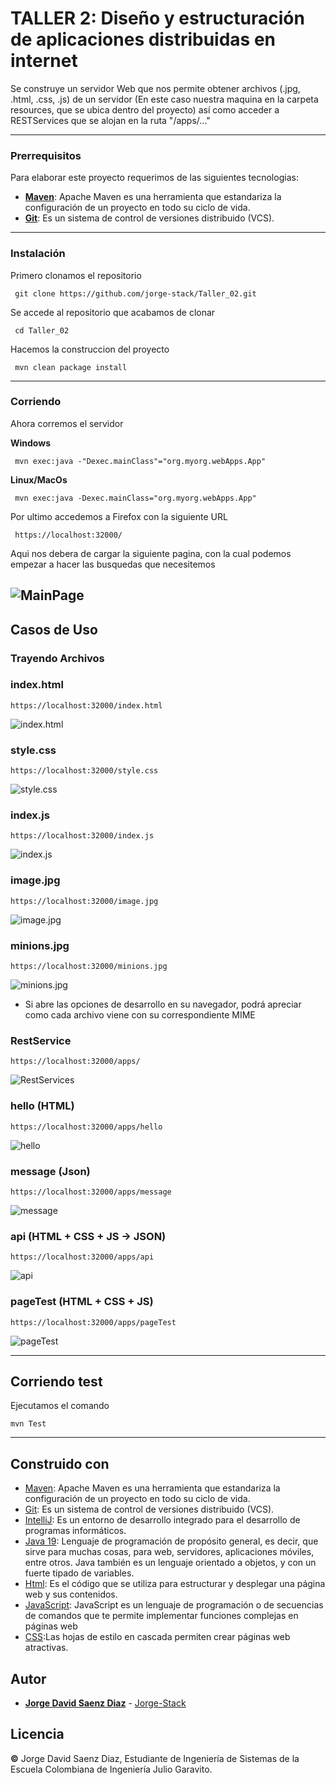 ﻿# TALLER 2: Diseño y estructuración de aplicaciones distribuidas en internet
Se construye un servidor Web que nos permite obtener archivos (.jpg, .html, .css, .js) de un servidor (En este caso nuestra maquina en la carpeta resources, que se ubica dentro del proyecto) así como acceder a RESTServices que se alojan en la ruta "/apps/..."

---
### Prerrequisitos
Para elaborar este proyecto requerimos de las siguientes tecnologias:

 - **[Maven](https://openwebinars.net/blog/que-es-apache-maven/)**: Apache Maven es una herramienta que estandariza la configuración de un proyecto en todo su ciclo de vida.
 - **[Git](https://learn.microsoft.com/es-es/devops/develop/git/what-is-git)**: Es un sistema de control de versiones distribuido (VCS).

---
###  Instalación
Primero clonamos el repositorio

     git clone https://github.com/jorge-stack/Taller_02.git
    
Se accede al repositorio que acabamos de clonar

	 cd Taller_02

Hacemos la construccion del proyecto

	 mvn clean package install
---
### Corriendo
Ahora corremos el servidor

**Windows**

	 mvn exec:java -"Dexec.mainClass"="org.myorg.webApps.App"

**Linux/MacOs**

	 mvn exec:java -Dexec.mainClass="org.myorg.webApps.App"

Por ultimo accedemos a Firefox con la siguiente URL

	 https://localhost:32000/

Aqui nos debera de cargar la siguiente pagina, con la cual podemos empezar a hacer las busquedas que necesitemos

![MainPage](https://i.imgur.com/OtEIWJo.png)
---
## Casos de Uso
### Trayendo Archivos

### index.html
	https://localhost:32000/index.html
![index.html](https://i.imgur.com/3yNEITf.png)
### style.css
	https://localhost:32000/style.css
![style.css](https://i.imgur.com/6aPyTaX.png)
### index.js
	https://localhost:32000/index.js
![index.js](https://i.imgur.com/4ljzKsS.png)
### image.jpg
	https://localhost:32000/image.jpg
![image.jpg](https://i.imgur.com/Sn04NL3.png)
### minions.jpg
	https://localhost:32000/minions.jpg
![minions.jpg](https://i.imgur.com/0uW2SmR.png)
* Si abre las opciones de desarrollo en su navegador, podrá apreciar como cada archivo viene con su correspondiente MIME

### RestService
	https://localhost:32000/apps/
![RestServices](https://i.imgur.com/xLwFZFs.png)
### hello (HTML)
	https://localhost:32000/apps/hello
![hello](https://i.imgur.com/wUcaCjH.png)
### message (Json)
	https://localhost:32000/apps/message
![message](https://i.imgur.com/vnjAqnT.png)
### api (HTML + CSS + JS  ->  JSON)
	https://localhost:32000/apps/api
![api](https://i.imgur.com/FJvrjdF.png)
### pageTest (HTML + CSS + JS)
	https://localhost:32000/apps/pageTest 
![pageTest ](https://i.imgur.com/7ESbTLP.png)

---
## Corriendo test

Ejecutamos el comando

	mvn Test
	
---
## Construido con

* [Maven](https://maven.apache.org/): Apache Maven es una herramienta que estandariza la configuración de un proyecto en todo su ciclo de vida.
* [Git](https://rometools.github.io/rome/):  Es un sistema de control de versiones distribuido (VCS).
* [IntelliJ](https://www.jetbrains.com/idea/): Es un entorno de desarrollo integrado para el desarrollo de programas informáticos.
* [Java 19](https://www.java.com/es/): Lenguaje de programación de propósito general, es decir, que sirve para muchas cosas, para web, servidores, aplicaciones móviles, entre otros. Java también es un lenguaje orientado a objetos, y con un fuerte tipado de variables.
* [Html](https://developer.mozilla.org/es/docs/Learn/Getting_started_with_the_web/HTML_basics): Es el código que se utiliza para estructurar y desplegar una página web y sus contenidos.
* [JavaScript](https://developer.mozilla.org/es/docs/Learn/JavaScript/First_steps/What_is_JavaScript): JavaScript es un lenguaje de programación o de secuencias de comandos que te permite implementar funciones complejas en páginas web
* [CSS](https://developer.mozilla.org/es/docs/Learn/CSS/First_steps/What_is_CSS):Las hojas de estilo en cascada permiten crear páginas web atractivas.

## Autor
* **[Jorge David Saenz Diaz](https://co.linkedin.com/in/jorgedsaenzd/en)**  - [Jorge-Stack](https://github.com/jorge-stack?tab=repositories)

## Licencia
**©** Jorge David Saenz Diaz, Estudiante de Ingeniería de Sistemas de la Escuela Colombiana de Ingeniería Julio Garavito.

